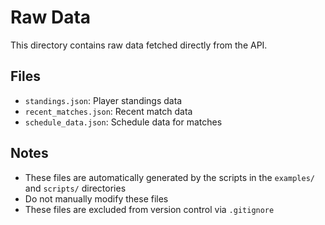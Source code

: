 # Raw Data

This directory contains raw data fetched directly from the API.

## Files

- `standings.json`: Player standings data
- `recent_matches.json`: Recent match data
- `schedule_data.json`: Schedule data for matches

## Notes

- These files are automatically generated by the scripts in the `examples/` and `scripts/` directories
- Do not manually modify these files
- These files are excluded from version control via `.gitignore`
